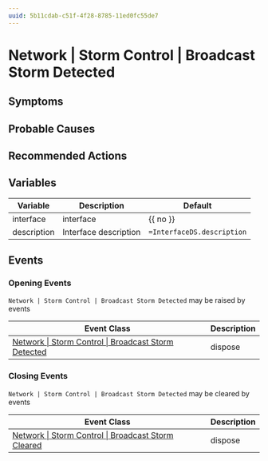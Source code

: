 ```yaml
---
uuid: 5b11cdab-c51f-4f28-8785-11ed0fc55de7
---
```

# Network | Storm Control | Broadcast Storm Detected

## Symptoms

## Probable Causes

## Recommended Actions

## Variables

| Variable    | Description           | Default                    |
| ----------- | --------------------- | -------------------------- |
| interface   | interface             | {{ no }}                   |
| description | Interface description | `=InterfaceDS.description` |

## Events

### Opening Events
`Network | Storm Control | Broadcast Storm Detected` may be raised by events

| Event Class                                                                                                                          | Description |
| ------------------------------------------------------------------------------------------------------------------------------------ | ----------- |
| [Network \| Storm Control \| Broadcast Storm Detected](../../../event-classes-reference/network/storm-control/broadcast-storm-detected.md) | dispose     |

### Closing Events
`Network | Storm Control | Broadcast Storm Detected` may be cleared by events

| Event Class                                                                                                                        | Description |
| ---------------------------------------------------------------------------------------------------------------------------------- | ----------- |
| [Network \| Storm Control \| Broadcast Storm Cleared](../../../event-classes-reference/network/storm-control/broadcast-storm-cleared.md) | dispose     |
